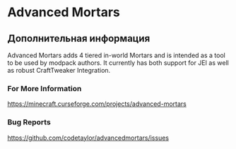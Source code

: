 # Advanced Mortars

## Дополнительная информация

Advanced Mortars adds 4 tiered in-world Mortars and is intended as a tool to be used by modpack authors. It currently has both support for JEI as well as robust CraftTweaker Integration.

### For More Information

https://minecraft.curseforge.com/projects/advanced-mortars

### Bug Reports

https://github.com/codetaylor/advancedmortars/issues